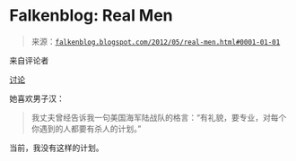 <!--yml

category: 未分类

date: 2024-05-12 20:30:20

-->

# Falkenblog: Real Men

> 来源：[`falkenblog.blogspot.com/2012/05/real-men.html#0001-01-01`](http://falkenblog.blogspot.com/2012/05/real-men.html#0001-01-01)

来自评论者

[讨论](http://www.breitbart.com/Big-Hollywood/2012/05/04/sparks-films-real-men-welcome)

她喜欢男子汉： 

> 我丈夫曾经告诉我一句美国海军陆战队的格言：“有礼貌，要专业，对每个你遇到的人都要有杀人的计划。”

当前，我没有这样的计划。
